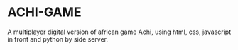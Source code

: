 # ACHI-GAME

A multiplayer digital version of african game Achi, using html, css, javascript in front and python by side server.